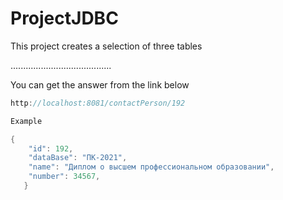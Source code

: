 # ProjectJDBC

This project creates a selection of three tables

........................................

You can get the answer from the link below

```java
http://localhost:8081/contactPerson/192

Example

{
    "id": 192,
    "dataBase": "ПК-2021",
    "name": "Диплом о высшем профессиональном образовании",
    "number": 34567,
   }
```
